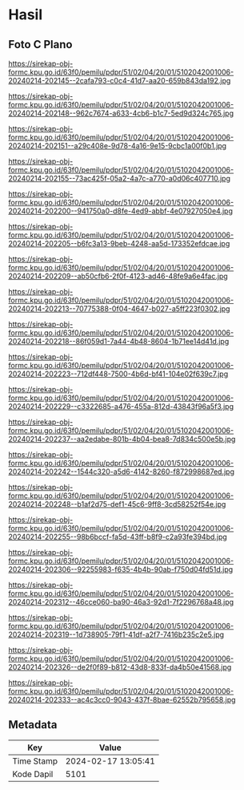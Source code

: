 # Hasil

## Foto C Plano

https://sirekap-obj-formc.kpu.go.id/63f0/pemilu/pdpr/51/02/04/20/01/5102042001006-20240214-202145--2cafa793-c0c4-41d7-aa20-659b843da192.jpg

https://sirekap-obj-formc.kpu.go.id/63f0/pemilu/pdpr/51/02/04/20/01/5102042001006-20240214-202148--962c7674-a633-4cb6-b1c7-5ed9d324c765.jpg

https://sirekap-obj-formc.kpu.go.id/63f0/pemilu/pdpr/51/02/04/20/01/5102042001006-20240214-202151--a29c408e-9d78-4a16-9e15-9cbc1a00f0b1.jpg

https://sirekap-obj-formc.kpu.go.id/63f0/pemilu/pdpr/51/02/04/20/01/5102042001006-20240214-202155--73ac425f-05a2-4a7c-a770-a0d06c407710.jpg

https://sirekap-obj-formc.kpu.go.id/63f0/pemilu/pdpr/51/02/04/20/01/5102042001006-20240214-202200--941750a0-d8fe-4ed9-abbf-4e07927050e4.jpg

https://sirekap-obj-formc.kpu.go.id/63f0/pemilu/pdpr/51/02/04/20/01/5102042001006-20240214-202205--b6fc3a13-9beb-4248-aa5d-173352efdcae.jpg

https://sirekap-obj-formc.kpu.go.id/63f0/pemilu/pdpr/51/02/04/20/01/5102042001006-20240214-202209--ab50cfb6-2f0f-4123-ad46-48fe9a6e4fac.jpg

https://sirekap-obj-formc.kpu.go.id/63f0/pemilu/pdpr/51/02/04/20/01/5102042001006-20240214-202213--70775388-0f04-4647-b027-a5ff223f0302.jpg

https://sirekap-obj-formc.kpu.go.id/63f0/pemilu/pdpr/51/02/04/20/01/5102042001006-20240214-202218--86f059d1-7a44-4b48-8604-1b71ee14d41d.jpg

https://sirekap-obj-formc.kpu.go.id/63f0/pemilu/pdpr/51/02/04/20/01/5102042001006-20240214-202223--712df448-7500-4b6d-bf41-104e02f639c7.jpg

https://sirekap-obj-formc.kpu.go.id/63f0/pemilu/pdpr/51/02/04/20/01/5102042001006-20240214-202229--c3322685-a476-455a-812d-43843f96a5f3.jpg

https://sirekap-obj-formc.kpu.go.id/63f0/pemilu/pdpr/51/02/04/20/01/5102042001006-20240214-202237--aa2edabe-801b-4b04-bea8-7d834c500e5b.jpg

https://sirekap-obj-formc.kpu.go.id/63f0/pemilu/pdpr/51/02/04/20/01/5102042001006-20240214-202242--1544c320-a5d6-4142-8260-f872998687ed.jpg

https://sirekap-obj-formc.kpu.go.id/63f0/pemilu/pdpr/51/02/04/20/01/5102042001006-20240214-202248--b1af2d75-def1-45c6-9ff8-3cd58252f54e.jpg

https://sirekap-obj-formc.kpu.go.id/63f0/pemilu/pdpr/51/02/04/20/01/5102042001006-20240214-202255--98b6bccf-fa5d-43ff-b8f9-c2a93fe394bd.jpg

https://sirekap-obj-formc.kpu.go.id/63f0/pemilu/pdpr/51/02/04/20/01/5102042001006-20240214-202306--92255983-f635-4b4b-90ab-f750d04fd51d.jpg

https://sirekap-obj-formc.kpu.go.id/63f0/pemilu/pdpr/51/02/04/20/01/5102042001006-20240214-202312--46cce060-ba90-46a3-92d1-7f2296768a48.jpg

https://sirekap-obj-formc.kpu.go.id/63f0/pemilu/pdpr/51/02/04/20/01/5102042001006-20240214-202319--1d738905-79f1-41df-a2f7-7416b235c2e5.jpg

https://sirekap-obj-formc.kpu.go.id/63f0/pemilu/pdpr/51/02/04/20/01/5102042001006-20240214-202326--de2f0f89-b812-43d8-833f-da4b50e41568.jpg

https://sirekap-obj-formc.kpu.go.id/63f0/pemilu/pdpr/51/02/04/20/01/5102042001006-20240214-202333--ac4c3cc0-9043-437f-8bae-62552b795658.jpg


## Metadata

| Key        | Value               |
| ---------- | ------------------- |
| Time Stamp | 2024-02-17 13:05:41 |
| Kode Dapil | 5101                |



